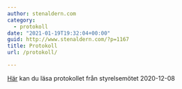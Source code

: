 ```yaml
---
author: stenaldern.com
category:
  - protokoll
date: "2021-01-19T19:32:04+00:00"
guid: http://www.stenaldern.com/?p=1167
title: Protokoll
url: /protokoll/

---
```

[Här](/wp-content/uploads/2021/01/Protokoll_styrelsemote_20201208.pdf) kan du läsa protokollet från styrelsemötet 2020-12-08
